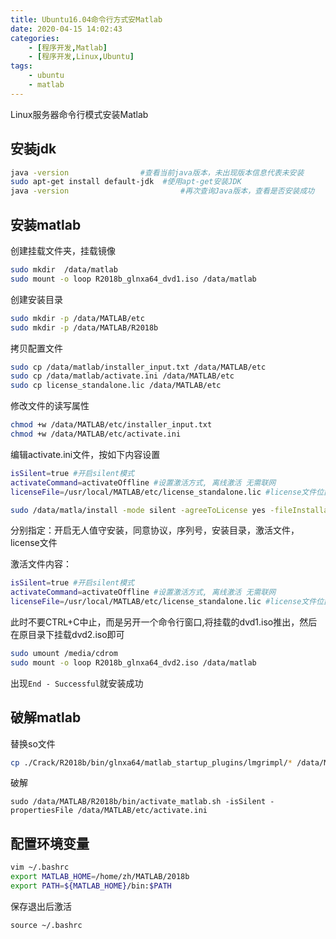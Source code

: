 ```yaml
---
title: Ubuntu16.04命令行方式安Matlab
date: 2020-04-15 14:02:43
categories: 
    - [程序开发,Matlab]
    - [程序开发,Linux,Ubuntu]
tags: 
    - ubuntu
    - matlab
---
```

Linux服务器命令行模式安装Matlab

<!-- more -->
## 安装jdk
```bash
java -version                #查看当前java版本，未出现版本信息代表未安装
sudo apt-get install default-jdk  #使用apt-get安装JDK
java -version                         #再次查询Java版本，查看是否安装成功
```

## 安装matlab
创建挂载文件夹，挂载镜像
```bash
sudo mkdir  /data/matlab
sudo mount -o loop R2018b_glnxa64_dvd1.iso /data/matlab
```

创建安装目录
```bash
sudo mkdir -p /data/MATLAB/etc
sudo mkdir -p /data/MATLAB/R2018b
```

拷贝配置文件
```bash
sudo cp /data/matlab/installer_input.txt /data/MATLAB/etc
sudo cp /data/matlab/activate.ini /data/MATLAB/etc
sudo cp license_standalone.lic /data/MATLAB/etc
```

修改文件的读写属性
```bash
chmod +w /data/MATLAB/etc/installer_input.txt
chmod +w /data/MATLAB/etc/activate.ini
```

编辑activate.ini文件，按如下内容设置
```bash
isSilent=true #开启silent模式
activateCommand=activateOffline #设置激活方式, 离线激活 无需联网
licenseFile=/usr/local/MATLAB/etc/license_standalone.lic #license文件位置
```

```bash
sudo /data/matla/install -mode silent -agreeToLicense yes -fileInstallationKey 09806-07443-53955-64350-21751-41297 -destinationFolder /data/MATLAB/R2018b -activationPropertiesFile /data/MATLAB/etc/activate.ini -licensePath /data/MATLAB/etc/license_standalone.lic -outputFile /tmp/mathwork_install.log
```

分别指定：开启无人值守安装，同意协议，序列号，安装目录，激活文件，license文件

激活文件内容：
```bash
isSilent=true #开启silent模式
activateCommand=activateOffline #设置激活方式, 离线激活 无需联网
licenseFile=/usr/local/MATLAB/etc/license_standalone.lic #license文件位置
```

此时不要CTRL+C中止，而是另开一个命令行窗口,将挂载的dvd1.iso推出，然后在原目录下挂载dvd2.iso即可
```bash
sudo umount /media/cdrom
sudo mount -o loop R2018b_glnxa64_dvd2.iso /data/matlab
```

出现`End - Successful`就安装成功

## 破解matlab
替换so文件
```bash
cp ./Crack/R2018b/bin/glnxa64/matlab_startup_plugins/lmgrimpl/* /data/MATLAB/R2018b/bin/glnxa64/matlab_startup_plugins/lmgrimpl
```
破解
```
sudo /data/MATLAB/R2018b/bin/activate_matlab.sh -isSilent -propertiesFile /data/MATLAB/etc/activate.ini
```

## 配置环境变量

```bash
vim ~/.bashrc
export MATLAB_HOME=/home/zh/MATLAB/2018b
export PATH=${MATLAB_HOME}/bin:$PATH
```
保存退出后激活
```
source ~/.bashrc
```